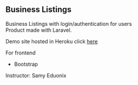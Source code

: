 ## Business Listings  


Business Listings with login/authentication for users  
Product made with Laravel.  

Demo site hosted in Heroku click [here](https://larabiz.herokuapp.com/)  

For frontend  
- Bootstrap  

Instructor: Samy Eduonix